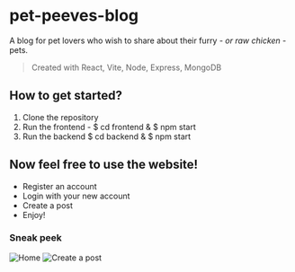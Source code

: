 # pet-peeves-blog
A blog for pet lovers who wish to share about their furry - *or raw chicken* - pets.

> Created with React, Vite, Node, Express, MongoDB

## How to get started?
<ol>
  <li> Clone the repository </li>
  <li> Run the frontend - $ cd frontend & $ npm start </li>
  <li> Run the backend $ cd backend & $ npm start </li>
</ol>

## Now feel free to use the website!
<ul>
  <li> Register an account </li>
  <li> Login with your new account </li>
  <li> Create a post </li>
  <li> Enjoy! </li>
</ul>

### Sneak peek
![Home](https://github.com/DaviZCodes/pet-peeves-blog/assets/52458432/fbc66add-b726-4bea-83ea-8f50bb4dbd7a)
![Create a post](https://github.com/DaviZCodes/pet-peeves-blog/assets/52458432/b715cf7d-8abf-476e-bb77-c433c13d4798) 


